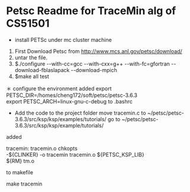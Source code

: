 # Petsc Readme for TraceMin alg of CS51501

* install PETSc under mc cluster machine

 1. First Download Petsc from http://www.mcs.anl.gov/petsc/download/  
 2. untar the file.  
 3. $./configure --with-cc=gcc --with-cxx=g++ --with-fc=gfortran --download-fblaslapack --download-mpich  
 4. $make all test


＊ configure the environment
added 
export PETSC_DIR=/homes/cheng172/soft/petsc/petsc-3.6.3                     
export PETSC_ARCH=linux-gnu-c-debug
to .bashrc

* Add the code to the project folder
move tracemin.c to ~/petsc/petsc-3.6.3/src/ksp/ksp/examples/tutorials/
go to ~/petsc/petsc-3.6.3/src/ksp/ksp/example/tutorials/

added 

  tracemin: tracemin.o chkopts  
    -${CLINKER} -o tracemin tracemin.o  ${PETSC_KSP_LIB}  
    ${RM} tm.o  

to makefile

make tracemin


